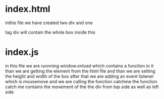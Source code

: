 # index.html
inthis file we have created two div and one <p> tag  div will contain the whole box inside this 

# index.js
in this file we are runnning window.onload which contains a function in it 
than we are getting the element from the html file 
and than we are setting the height and width of the box 
after that we are adding an event listener which is mousemove and we are calling the function catchme
the function catch me contains the movement of the the div from top side as well as left side 



